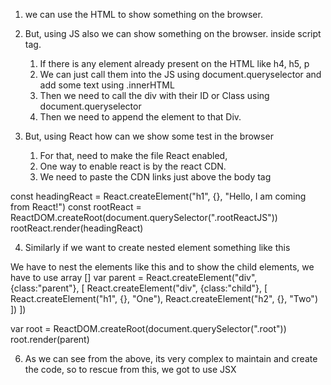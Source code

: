1. we can use the HTML to show something on the browser.
2. But, using JS also we can show something on the browser. inside script tag.
    1. If there is any element already present on the HTML like h4, h5, p
    2. We can just call them into the JS using document.queryselector and add some text using .innerHTML 
    3. Then we need to call the div with their ID or Class using document.queryselector 
    4. Then we need to append the element to that Div.

3. But, using React how can we show some test in the browser
    1. For that, need to make the file React enabled,
    2. One way to enable react is by the react CDN.
    3. We need to paste the CDN links just above the body tag </body>

const headingReact = React.createElement("h1", {}, "Hello, I am coming from React!")
const rootReact = ReactDOM.createRoot(document.querySelector(".rootReactJS"))
rootReact.render(headingReact)

4. Similarly if we want to create nested element something like this
<!-- /* <div class="parent">
        <div class="child">
            <h1> One </h1>
            <h2> Two</h2>
        </div>        
</div> */ -->
We have to nest the elements like this and to show the child elements, we have to use array []
var parent = React.createElement("div", {class:"parent"}, [
    React.createElement("div", {class:"child"}, [
        React.createElement("h1", {}, "One"),
        React.createElement("h2", {}, "Two")
    ])
])

var root = ReactDOM.createRoot(document.querySelector(".root"))
root.render(parent)


6. As we can see from the above, its very complex to maintain and create the code, so to rescue from this, 
we got to use JSX

